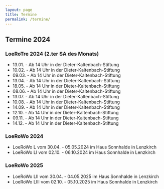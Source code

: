 ```yaml
---
layout: page
title: Termine
permalink: /termine/
---
```


## Termine 2024 ##

### LoeRoTre 2024 (2.ter SA des Monats) ###
* 13.01. - Ab 14 Uhr in der Dieter-Kaltenbach-Stiftung
* 10.02. - Ab 14 Uhr in der Dieter-Kaltenbach-Stiftung
* 09.03. - Ab 14 Uhr in der Dieter-Kaltenbach-Stiftung
* 13.04. - Ab 14 Uhr in der Dieter-Kaltenbach-Stiftung
* 18.05. - Ab 14 Uhr in der Dieter-Kaltenbach-Stiftung
* 08.06. - Ab 14 Uhr in der Dieter-Kaltenbach-Stiftung
* 13.07. - Ab 14 Uhr in der Dieter-Kaltenbach-Stiftung
* 10.08. - Ab 14 Uhr in der Dieter-Kaltenbach-Stiftung
* 14.09. - Ab 14 Uhr in der Dieter-Kaltenbach-Stiftung
* 12.10. - Ab 14 Uhr in der Dieter-Kaltenbach-Stiftung
* 09.11. - Ab 14 Uhr in der Dieter-Kaltenbach-Stiftung
* 14.12. - Ab 14 Uhr in der Dieter-Kaltenbach-Stiftung

### LoeRoWo 2024 ###
* LoeRoWo L vom 30.04. - 05.05.2024 im Haus Sonnhalde in Lenzkirch
* LoeRoWo LI vom 02.10. - 06.10.2024 im Haus Sonnhalde in Lenzkirch

### LoeRoWo 2025 ###
* LoeRoWo LII vom 30.04. - 04.05.2025 im Haus Sonnhalde in Lenzkirch
* LoeRoWo LIII vom 02.10. - 05.10.2025 im Haus Sonnhalde in Lenzkirch
